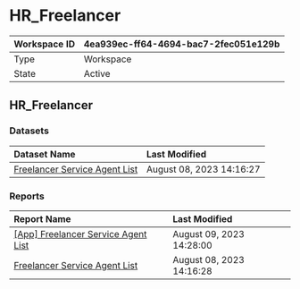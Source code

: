 



# HR_Freelancer

|Workspace ID|4ea939ec-ff64-4694-bac7-2fec051e129b|
| :--- | :--- |
|Type|Workspace|
|State|Active|

## HR_Freelancer

### Datasets

|Dataset Name|Last Modified|
| :--- | :--- |
|[Freelancer Service Agent List](../Datasets/Freelancer-Service-Agent-List.md)|August 08, 2023 14:16:27|

### Reports

|Report Name|Last Modified|
| :--- | :--- |
|[[App] Freelancer Service Agent List](../Reports/[App]-Freelancer-Service-Agent-List.md)|August 09, 2023 14:28:00|
|[Freelancer Service Agent List](../Reports/Freelancer-Service-Agent-List.md)|August 08, 2023 14:16:28|
